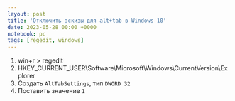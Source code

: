 ```yaml
---
layout: post
title: 'Отключить эскизы для alt+tab в Windows 10'
date: 2023-05-28 00:00 +0000
notebook: pc
tags: [regedit, windows]
---
```

1. win+r > regedit
2. HKEY_CURRENT_USER\Software\Microsoft\Windows\CurrentVersion\Explorer
3. Создать `AltTabSettings`, тип `DWORD 32`
4. Поставить значение `1`
